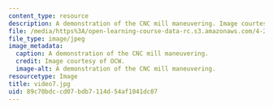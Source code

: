```yaml
---
content_type: resource
description: A demonstration of the CNC mill maneuvering. Image courtesy of OCW.
file: /media/https%3A/open-learning-course-data-rc.s3.amazonaws.com/4-296-furniture-making-spring-2005/89c70bdccd07bdb7114d54af1041dc07_video7.jpg
file_type: image/jpeg
image_metadata:
  caption: A demonstration of the CNC mill maneuvering.
  credit: Image courtesy of OCW.
  image-alt: A demonstration of the CNC mill maneuvering.
resourcetype: Image
title: video7.jpg
uid: 89c70bdc-cd07-bdb7-114d-54af1041dc07
---
```

